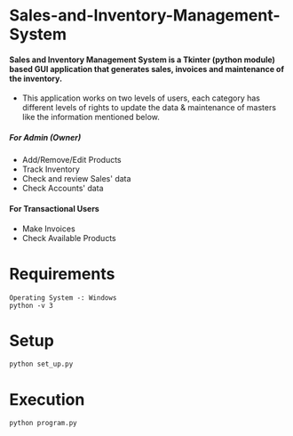 # Sales-and-Inventory-Management-System

#### Sales and Inventory Management System is a Tkinter (python module) based GUI application that generates sales, invoices and maintenance of the inventory.

*	This application works on two levels of users, each category has different levels of rights to update the data & maintenance of masters like the information mentioned below.

##### For Admin (Owner)
*	Add/Remove/Edit Products
*	Track Inventory
*	Check and review Sales' data
*	Check Accounts' data

#### For Transactional Users
*	Make Invoices
*	Check Available Products

# Requirements
```
Operating System -: Windows
python -v 3
```

# Setup 
```
python set_up.py
```

# Execution
```
python program.py
```
